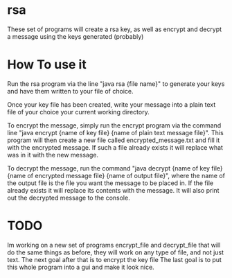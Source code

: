 # rsa
These set of programs will create a rsa key, as well as encrypt and decrypt a message using the keys generated (probably)

# How To use it

Run the rsa program via the line "java rsa {file name}" to generate your keys and have them written to your file of choice.

Once your key file has been created, write your message into a plain text file of your choice your current working directory. 

To encrypt the message, simply run the encrypt program via the command line "java encrypt {name of key file} {name of plain text message file}". This program will then create a new file called encrypted_message.txt and fill it with the encrypted message. If such a file already exists it will replace what was in it with the new message.

To decrypt the message, run the command "java decrypt {name of key file} {name of encrypted message file} {name of output file}", where the name of the output file is the file you want the message to be placed in. If the file already exists it will replace its contents with the message. It will also print out the decrypted message to the console. 
 
# TODO
 Im working on a new set of programs encrypt_file and decrypt_file that will do the same things as before, they will work on any type of file, and not just text.
 The next goal after that is to encrypt the key file 
 The last goal is to put this whole program into a gui and make it look nice. 